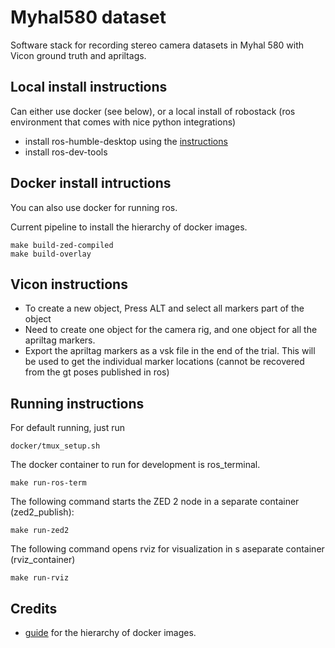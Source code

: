 # Myhal580 dataset

Software stack for recording stereo camera datasets in Myhal 580 with Vicon ground truth and apriltags.

## Local install instructions

Can either use docker (see below), or a local install of robostack (ros environment that comes with nice python integrations)

- install ros-humble-desktop using the [instructions](https://docs.ros.org/en/humble/Installation/Ubuntu-Install-Debians.html)
- install ros-dev-tools


## Docker install intructions

You can also use docker for running ros.

Current pipeline to install the hierarchy of docker images. 

```
make build-zed-compiled
make build-overlay
```

## Vicon instructions

- To create a new object, Press ALT and select all markers part of the object
- Need to create one object for the camera rig, and one object for all the apriltag markers. 
- Export the apriltag markers as a vsk file in the end of the trial. This will be used to 
get the individual marker locations (cannot be recovered from the gt poses published in ros)  

## Running instructions

For default running, just run
```
docker/tmux_setup.sh
```

The docker container to run for development is ros_terminal.
```
make run-ros-term
```

The following command starts the ZED 2 node in a separate container (zed2_publish):
```
make run-zed2
```

The following command opens rviz for visualization in s aseparate container (rviz_container)
```
make run-rviz
```

## Credits

- [guide](https://roboticseabass.com/2021/04/21/docker-and-ros/) for the hierarchy of docker images.
